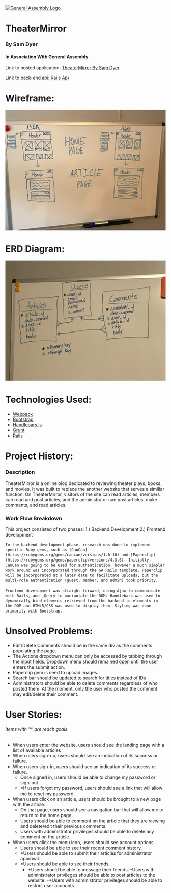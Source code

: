[![General Assembly Logo](https://camo.githubusercontent.com/1a91b05b8f4d44b5bbfb83abac2b0996d8e26c92/687474703a2f2f692e696d6775722e636f6d2f6b6538555354712e706e67)](https://generalassemb.ly/education/web-development-immersive)

# TheaterMirror
### By Sam Dyer
#### In Association With General Assembly

Link to hosted application:
[TheaterMirror By Sam Dyer](https://slammyde7113.github.io/theater-mirror-front-end/)

Link to back-end api:
[Rails Api](https://github.com/slammyde7113/theater-mirror-back-end)

# Wireframe:

![alt text](imgs/Capstone-Wireframe.jpeg "Picture of Project ERD")

# ERD Diagram:

![alt text](imgs/Capstone-ERD.jpeg "Picture of Project Wire-Frame")

# Technologies Used:
-   [Webpack](https://webpack.github.io)
-   [Bootstrap](http://getbootstrap.com)
-   [Handlebars.js](http://handlebarsjs.com)
-   [Grunt](https://gruntjs.com/)
-   [Rails](http://rubyonrails.org/)

# Project History:

### Description
TheaterMirror is a online blog dedicated to reviewing theater plays, books, and movies. It was built to replace the another website that serves a similiar function. On TheaterMirror, visitors of the site can read articles, members can read and post articles, and the administrator can post articles, make comments, and read articles.

### Work Flow Breakdown
This project consisted of two phases:
  1.) Backend Development
  2.) Frontend development

    In the backend development phase, research was done to implement specific Ruby gems, such as [CanCan](https://rubygems.org/gems/cancan/versions/1.6.10) and [Paperclip](https://rubygems.org/gems/paperclip/versions/4.3.6). Initially, CanCan was going to be used for authentication, however a much simpler work around was incorporated through the GA Rails template. Paperclip will be incorporated at a later date to facilitate uploads, but the multi-role authentication (guest, member, and admin) took priority.

    Frontend development was straight forward, using Ajax to communicate with Rails, and jQuery to manipulate the DOM. Handlebars was used to dynamically bind elements retrieved from the backend to elements in the DOM and HTML5/CSS was used to display them. Styling was done primarily with Bootstrap.

# Unsolved Problems:

- Edit/Delete Comments should be in the same div as the comments populating the page.
- The Actions dropdown menu can only be accessed by tabbing through the input fields. Dropdown
    menu should remained open until the user enters the submit action.
- Paperclip gem is need to upload images.
- Search bar should be updated to search for titles instead of IDs
- Administrators should be able to delete comments regardless of who posted them. At the moment,
    only the user who posted the comment may edit/delete their comment.

# User Stories:
###### Items with '*' are reach goals

- When users enter the website, users should see the landing page with a list of available articles
- When users sign-up, users should see an indication of its success or failure.
- When users sign-in, users should see an indication of its success or failure.
  - Once signed in, users should be able to change my password or sign-out.
  - *If users forgot my password, users should see a link that will allow me to reset my password.
- When users click on an article, users should be brought to a new page with the article.
  - On that page, users should see a navigation bar that will allow me to return to the home page.
  - Users should be able to comment on the article that they are viewing and delete/edit their previous comments.
  - Users with administrator privileges should be able to delete any comment on the article.
- When users click the menu icon, users should see account options.
  - Users should be able to see their recent comment history.
  - *Users should be able to submit their articles for administrator approval.
  - *Users should be able to see their friends.
    - *Users should be able to message their friends.
  -Users with administrator privileges should be able to post articles to the website.
  -*Users with administrator privileges should be able to restrict user accounts.
